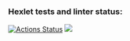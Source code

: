 ### Hexlet tests and linter status:
[![Actions Status](https://github.com/blablatdinov/fullstack-javascript-project-44/workflows/hexlet-check/badge.svg)](https://github.com/blablatdinov/fullstack-javascript-project-44/actions)
<a href="https://codeclimate.com/github/blablatdinov/fullstack-javascript-project-44/maintainability"><img src="https://api.codeclimate.com/v1/badges/298e6824b1971d995cc7/maintainability" /></a>
